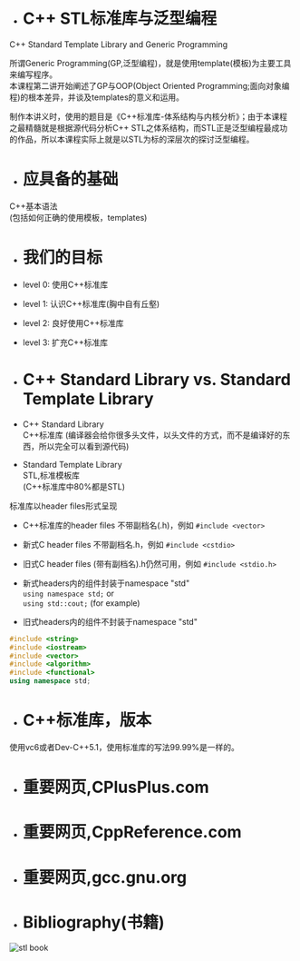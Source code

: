 - # C++ STL标准库与泛型编程
C++ Standard Template Library and Generic Programming  

所谓Generic Programming(GP,泛型编程)，就是使用template(模板)为主要工具来编写程序。   
本课程第二讲开始阐述了GP与OOP(Object Oriented Programming;面向对象编程)的根本差异，并谈及templates的意义和运用。  

制作本讲义时，使用的题目是《C++标准库-体系结构与内核分析》；由于本课程之最精髓就是根据源代码分析C++ STL之体系结构，而STL正是泛型编程最成功的作品，所以本课程实际上就是以STL为标的深层次的探讨泛型编程。  

- # 应具备的基础
C++基本语法  
(包括如何正确的使用模板，templates)  

- # 我们的目标
- level 0: 使用C++标准库  
- level 1: 认识C++标准库(胸中自有丘壑)  
- level 2: 良好使用C++标准库  
- level 3: 扩充C++标准库   

- # C++ Standard Library vs. Standard Template Library
- C++ Standard Library  
  C++标准库
  (编译器会给你很多头文件，以头文件的方式，而不是编译好的东西，所以完全可以看到源代码)   

- Standard Template Library  
  STL,标准模板库  
  (C++标准库中80%都是STL)

标准库以header files形式呈现  
- C++标准库的header files 不带副档名(.h)，例如 `#include <vector>` 
- 新式C header files 不带副档名.h，例如 `#include <cstdio>` 
- 旧式C header files (带有副档名).h仍然可用，例如  `#include <stdio.h>`

- 新式headers内的组件封装于namespace "std"  
  `using namespace std;` or  
  `using std::cout;` (for example)  
- 旧式headers内的组件不封装于namespace "std"

```c++
#include <string>
#include <iostream>
#include <vector>
#include <algorithm>
#include <functional>
using namespace std;
```
- # C++标准库，版本
使用vc6或者Dev-C++5.1，使用标准库的写法99.99%是一样的。  

- # 重要网页,CPlusPlus.com  

- # 重要网页,CppReference.com  

- # 重要网页,gcc.gnu.org  

- # Bibliography(书籍)  

![stl book](https://github.com/havenow/my-C-plus-plus/blob/master/STL%E6%A0%87%E5%87%86%E5%BA%93%E4%B8%8E%E6%B3%9B%E5%9E%8B%E7%BC%96%E7%A8%8B/images/stl%20book.png)  



